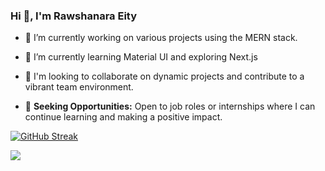 ### Hi 👋, I'm Rawshanara Eity


- 🔭 I’m currently working on various projects using the MERN stack. 
- 🌱 I’m currently learning Material UI and exploring Next.js

- 👯 I'm looking to collaborate on dynamic projects and contribute to a vibrant team environment.

- 🤔 **Seeking Opportunities:** Open to job roles or internships where I can continue learning and making a positive impact.


[![GitHub Streak](https://github-readme-streak-stats.herokuapp.com?user=RawshanaraEity&theme=ocean-gradient)](https://git.io/streak-stats)

![](http://github-profile-summary-cards.vercel.app/api/cards/profile-details?username=RawshanaraEity&theme=transparent)

